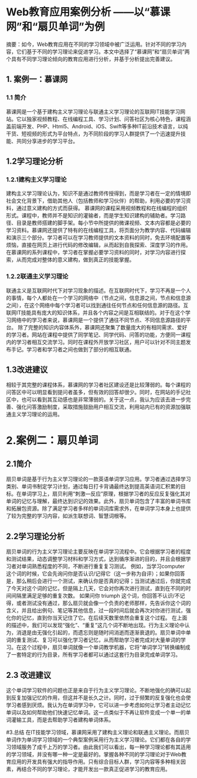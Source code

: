 # Web教育应用案例分析 ——以“慕课网”和“扇贝单词”为例
摘要：如今，Web教育应用在不同的学习领域中被广泛运用。针对不同的学习内容，它们基于不同的学习理论来促进学习。本文中选择了“慕课网”和“扇贝单词”两个具有不同学习理论倾向的教育应用进行分析，并基于分析提出完善建议。
## 1.	案例一：慕课网
### 1.1	简介
慕课网是一个基于建构主义学习理论与联通主义学习理论的互联网IT技能学习网站。它以独家视频教程、在线编程工具、学习计划、问答社区为核心特色，课程涵盖前端开发、PHP、Html5、Android、iOS、Swift等多种IT前沿技术语言，以纯干货、短视频的形式为平台特点，为不同阶段的学习人群提供了一个迅速提升技能、共同分享进步的学习平台。
## 1.2学习理论分析
### 1.2.1建构主义学习理论
建构主义学习理论认为，知识不是通过教师传授得到，而是学习者在一定的情境即社会文化背景下，借助其他人（包括教师和学习伙伴）的帮助，利用必要的学习资料，通过意义建构的方式而获得。
慕课网的课程采用视频教程和在线编程的组织形式。课程中，教师并不是知识的灌输者，而是学生知识建构的辅助者。学习路径、目录是教师搭建的脚手架。每小节中所提供的微课视频、文本内容都是必要的学习资料。慕课网还提供了特有的在线编程工具，将页面分为教学内容、代码编辑和演示三个部分。学习者可以在学习教师提供的文本资料的同时，免去环境配置等烦恼，直接在网页上进行代码的修改编辑，从而起到自我探索、深度学习的作用。
在慕课网的系列课程中，学习者在掌握必要学习资料的同时，对学习内容进行探索，从而完成对整体的意义建构，做到真正的技能掌握。
### 1.2.2联通主义学习理论
 联通主义是互联网时代下对学习现象的描述。在互联网时代下，学习不再是一个人的事情，每个人都处在一个学习的网络中（节点之间，信息源之间，节点和信息源之间），在这个网络中每个学习者可以找到通往任何节点和任何信息源的路径。互联网IT技能具有庞大的知识体系，并且各个内容之间是互相联结的。对于在这个学习网络中的学习者来说，慕课网是一个提供了通往不同节点、不同信息源路径的平台。
除了完整的知识内容体系外，慕课网还聚集了数量庞大的有相同需求、爱好的学习者。网站在课程中提供了同学笔记、同学代码、问答的功能，方便同一课程内的学习者相互交流学习。同时在课程外开放学习社区，用户可以针对不同主题发布手记。学习者和学习者之间也做到了部分的相互联通。

## 1.3改进建议
相较于其完整的课程体系，慕课网的学习者社区建设还是比较薄弱的。每个课程的问答区中可以明显看到提问者虽多，但有效的回答却很少。同时，在网站的手记社区中，也可以看到其互动感也是非常薄弱的。关于这一点，我认为应该去进一步完善、强化问答激励制度，采取措施鼓励用户相互交流，利用站内已有的资源加强联通主义学习理论的运用。

# 2.案例二：扇贝单词
## 2.1简介
扇贝单词是基于行为主义学习理论的一款英语单词学习应用。学习者通过选择学习类别、单词书制定学习计划，通过每日打卡背诵最终达到提高英语词汇积累的目标。在单词学习上，扇贝利用“刺激—反应”原理，根据学习者的反应反复强化其对单词的记忆与理解，最终达到识记的效果。此外，扇贝单词包含了丰富的单词书库和拓展包资源。除了满足学习者多样的单词词库需求外，在单词学习本身上也提供了较为完整的学习内容，如派生联想词、智慧词根等。

## 2.2学习理论分析
扇贝单词的行为主义学习理论主要反映在单词学习流程中。它会根据学习者的程度和测试结果，动态调整学习材料和学习方式，达到循序渐进的目的，并且会根据学习者对单词熟悉程度的不同，不断进行重复复习测试。
例如，当学习computer 这个词的时候，它会先询问你是否认识/记得它（这一步称为自评）；如果你回答是，那么稍后会进行一个测试，来确认你是否真的记得；当测试通过后，你就完成了今天对这个词的记忆，但是隔上几天，它会对你再次进行测试，直到在不同的时间间隔里满足足够的重复次数。
如果问你 triumph 这个词，你回答不认识/不记得，或者测试没有通过，那么扇贝就会像一个负责的老师那样，先告诉你这个词的含义，并且给出例句、笔记等其他信息，过一段时间后就会再次对你进行测试，强化你的记忆，直到你当天记住了它。在后续天数里依然会重复这个过程。
在上面的描述中，我们可以发现“强化”、“重复”这几个词不断地出现。行为主义理论中认为，消退是由无强化引起的，而遗忘则是随时间消逝而逐渐衰退的。扇贝单词中单词的重复测试、复习可以强化学习者记忆，从而帮助学习者完成对大量单词的学习。在这个过程中，扇贝单词就像一个单词教学机器，它将“单词学习”转换编制成了一套特定的行为目录，所有学习者都可以通过这套行为目录完成单词学习。

## 2.3 改进建议
这个单词学习软件的问题也正是来自于行为主义学习理论。不断地强化的确可以起到反复加强记忆的作用，但这并不是长久之计。同时，过于频繁的反复强化也会使学习者感到厌烦。我认为在单词学习中，它可以进一步考虑如何让学习者主动记忆单词以及如何帮助他们快速记忆单词。这一点类似于不再让软件变成一个单一的单词灌输工具，而是去帮助学习者建构单词体系。

#3.总结
在IT技能学习领域，慕课网采用了建构主义理论和联通主义理论。而扇贝单词作为单词学习领域的一个典型案例采用行为主义学习理论。它们都在各自的学习领域服务了成千上万的学习者。由此我们可以看出，每一种学习理论都有其适用的学习领域，并没有哪一种一定是最好的。掌握各种不同的学习理论对于Web教育应用的开发具有强大的指导作用。只有综合目标人群，学习内容等多种相关因素，再结合不同的学习理论，才能开发出一款真正促进学习的教育应用。
